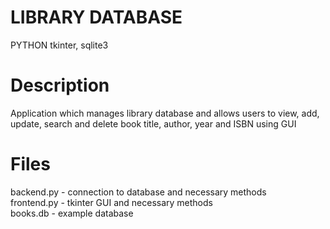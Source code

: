 # LIBRARY DATABASE

PYTHON
tkinter, sqlite3

# Description

Application which manages library database and allows users to view, add, update, search and delete book title, author, year and ISBN using GUI

# Files

backend.py - connection to database and necessary methods <br >
frontend.py - tkinter GUI and necessary methods <br >
books.db - example database <br >
